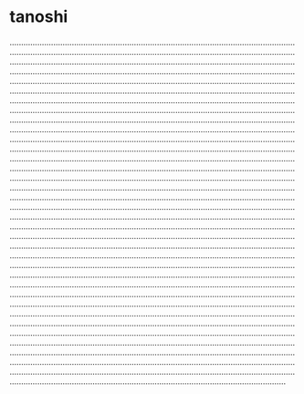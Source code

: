 # tanoshi
............................................................................................................................................................................................................................................................................................................................................................................................................................................................................................................................................................................................................................................................................................................................................................................................................................................................................................................................................................................................................................................................................................................................................................................................................................................................................................................................................................................................................................................................................................................................................................................................................................................................................................................................................................................................................................................................................................................................................................................................................................................................................................................................................................................................................................................................................................................................................................................................................................................................................................................................................................................................................................................................................................................................................................................................................................................................................................................................................................................................................................................................................................................................................................................................................................................................................................................................................................................................................................................................................................................................................................................................................................................................................................................................................................................................................................................................................................................................................................................................................................................................................................................................................................................................................................................................................................................................................................................................................................................................................................................................................................................................................................................